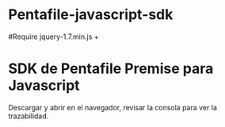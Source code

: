 # Pentafile-javascript-sdk

#Require 
jquery-1.7.min.js +

# SDK de Pentafile Premise para Javascript
<script src="https://cdn.pentafile.com/static/v1/pentafile.premise.js"></script>

Descargar y abrir en el navegador, revisar la consola para ver la trazabilidad.
